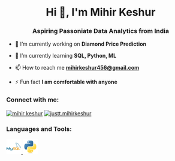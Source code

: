 <h1 align="center">Hi 👋, I'm Mihir Keshur</h1>
<h3 align="center">Aspiring Passoniate Data Analytics from India</h3>

- 🔭 I’m currently working on **Diamond Price Prediction**

- 🌱 I’m currently learning **SQL, Python, ML**

- 📫 How to reach me **mihirkeshur456@gmail.com**

- ⚡ Fun fact **I am comfortable with anyone**

<h3 align="left">Connect with me:</h3>
<p align="left">
<a href="https://www.linkedin.com/in/mihir-keshur-2610b3258/" target="blank"><img align="center" src="https://raw.githubusercontent.com/rahuldkjain/github-profile-readme-generator/master/src/images/icons/Social/linked-in-alt.svg" alt="mihir keshur" height="30" width="40" /></a>
<a href="https://instagram.com/justt.mihirkeshur" target="blank"><img align="center" src="https://raw.githubusercontent.com/rahuldkjain/github-profile-readme-generator/master/src/images/icons/Social/instagram.svg" alt="justt.mihirkeshur" height="30" width="40" /></a>
</p>

<h3 align="left">Languages and Tools:</h3>
<p align="left"> <a href="https://www.mysql.com/" target="_blank" rel="noreferrer"> <img src="https://raw.githubusercontent.com/devicons/devicon/master/icons/mysql/mysql-original-wordmark.svg" alt="mysql" width="40" height="40"/> </a> <a href="https://www.python.org" target="_blank" rel="noreferrer"> <img src="https://raw.githubusercontent.com/devicons/devicon/master/icons/python/python-original.svg" alt="python" width="40" height="40"/> </a> </p>


